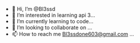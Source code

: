 - 👋 Hi, I’m @Bl3ssd
- 👀 I’m interested in learning api 3...
- 🌱 I’m currently learning to code...
- 💞️ I’m looking to collaborate on ...
- 📫 How to reach me Bl3ssdone603@gmail.com ... 

<!---
Bl3ssd/Bl3ssd is a ✨ special ✨ repository because its `README.md` (this file) appears on your GitHub profile.
You can click the Preview link to take a look at your changes.
--->
